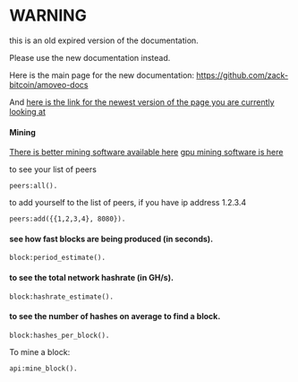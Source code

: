 WARNING
========

this is an old expired version of the documentation.

Please use the new documentation instead. 

Here is the main page for the new documentation: https://github.com/zack-bitcoin/amoveo-docs 

And [here is the link for the newest version of the page you are currently looking at](https://github.com/zack-bitcoin/amoveo-docs/blob/master//api/commands_mining.md)

#### Mining

[There is better mining software available here](https://github.com/zack-bitcoin/amoveo-c-miner)
[gpu mining software is here](https://github.com/Mandelhoff/AmoveoMinerGpuCuda)


to see your list of peers
```
peers:all().
```

to add yourself to the list of peers, if you have ip address 1.2.3.4
```
peers:add({{1,2,3,4}, 8080}).
```

#### see how fast blocks are being produced (in seconds).
```
block:period_estimate().
```

#### to see the total network hashrate (in GH/s).
```
block:hashrate_estimate().
```

#### to see the number of hashes on average to find a block.
```
block:hashes_per_block().
```

To mine a block:
```
api:mine_block().
```

<!----

The mining software integrated into the full node is useful for testing, and as a reference implementation. This is not a profitable miner.

After fresh install, one can start mining.

To start mining with all CPU cores: 
```
mine:start().
```

To stop mining:
```
mine:stop().
```

to check if you are currently mining:
```
mine:status().
```
----->
